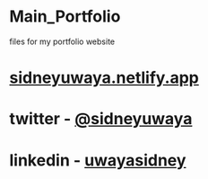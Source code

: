 # Main_Portfolio

files for my portfolio website

# [sidneyuwaya.netlify.app](https://sidneyuwaya.netlify.app)

# twitter - [@sidneyuwaya](https://www.twitter.com/sidneyuwaya)
# linkedin - [uwayasidney](https://www.linkedin.com/in/uwayasidney)
